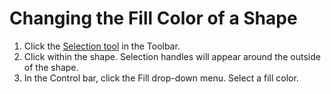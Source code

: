 # Changing the Fill Color of a Shape

1. Click the [Selection tool](../working-with-tools/drawing-and-type-tools.md) in the Toolbar.
2. Click within the shape. Selection handles will appear around the outside of the shape.
3. In the Control bar, click the Fill drop-down menu. Select a fill color.
